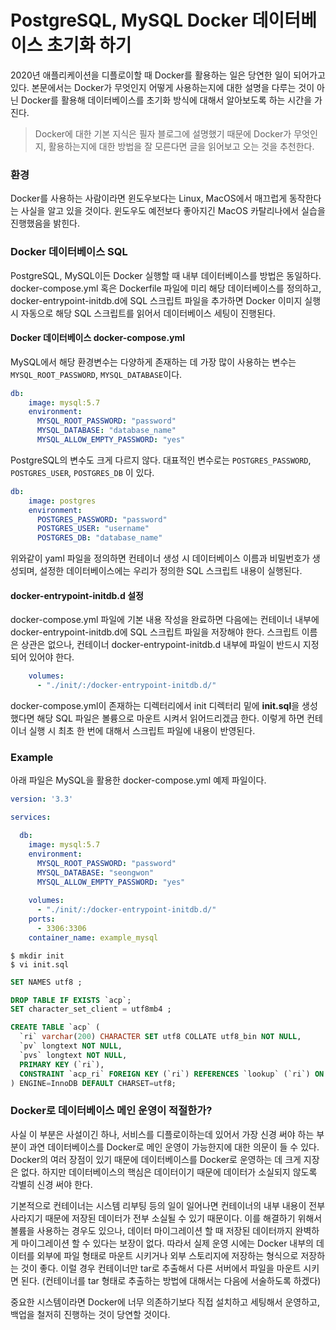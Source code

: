 # PostgreSQL,  MySQL Docker 데이터베이스 초기화 하기

 2020년 애플리케이션을 디플로이할 때 Docker를 활용하는 일은 당연한 일이 되어가고 있다. 본문에서는 Docker가 무엇인지 어떻게 사용하는지에 대한 설명을 다루는 것이 아닌 Docker를 활용해 데이터베이스를  초기화 방식에 대해서 알아보도록 하는 시간을 가진다.

> Docker에 대한 기본 지식은 필자 블로그에 설명했기 때문에 Docker가 무엇인지, 활용하는지에 대한 방법을 잘 모른다면 글을 읽어보고 오는 것을 추천한다.



### 환경

 Docker를 사용하는 사람이라면 윈도우보다는 Linux, MacOS에서 매끄럽게 동작한다는 사실을 알고 있을 것이다. 윈도우도 예전보다 좋아지긴  MacOS 카탈리나에서 실습을 진행했음을 밝힌다.



### Docker 데이터베이스 SQL 

 PostgreSQL,  MySQL이든 Docker 실행할 때 내부 데이터베이스를  방법은 동일하다. docker-compose.yml 혹은 Dockerfile 파일에 미리 해당 데이터베이스를 정의하고, docker-entrypoint-initdb.d에 SQL 스크립트 파일을 추가하면 Docker 이미지 실행 시 자동으로 해당 SQL 스크립트를 읽어서 데이터베이스 세팅이 진행된다.



#### Docker 데이터베이스 docker-compose.yml

 MySQL에서 해당 환경변수는 다양하게 존재하는 데 가장 많이 사용하는 변수는 `MYSQL_ROOT_PASSWORD`, `MYSQL_DATABASE`이다. 

```yml
db:
    image: mysql:5.7
    environment:
      MYSQL_ROOT_PASSWORD: "password"
      MYSQL_DATABASE: "database_name"
      MYSQL_ALLOW_EMPTY_PASSWORD: "yes"
```

 PostgreSQL의 변수도 크게 다르지 않다. 대표적인 변수로는 `POSTGRES_PASSWORD`, `POSTGRES_USER`, `POSTGRES_DB` 이 있다. 

```yaml
db:
    image: postgres
    environment:
      POSTGRES_PASSWORD: "password"
      POSTGRES_USER: "username"
      POSTGRES_DB: "database_name"
```

 위와같이 yaml 파일을 정의하면 컨테이너 생성 시 데이터베이스 이름과 비밀번호가 생성되며, 설정한 데이터베이스에는 우리가 정의한 SQL 스크립트 내용이 실행된다.



#### docker-entrypoint-initdb.d 설정

 docker-compose.yml 파일에 기본 내용 작성을 완료하면 다음에는 컨테이너 내부에 docker-entrypoint-initdb.d에 SQL 스크립트 파일을 저장해야 한다. 스크립트 이름은 상관은 없으나, 컨테이너 docker-entrypoint-initdb.d 내부에 파일이 반드시 지정되어 있어야 한다. 

```yaml
    volumes:
      - "./init/:/docker-entrypoint-initdb.d/"
```

 docker-compose.yml이 존재하는 디렉터리에서 init 디렉터리 밑에 **init.sql**을 생성했다면 해당 SQL 파일은 볼륭으로 마운트 시켜서 읽어드리겠금 한다. 이렇게 하면 컨테이너 실행 시 최초 한 번에 대해서 스크립트 파일에 내용이 반영된다. 



### Example 

 아래 파일은 MySQL을 활용한 docker-compose.yml 예제 파일이다. 

```yml
version: '3.3'

services:

  db:
    image: mysql:5.7
    environment:
      MYSQL_ROOT_PASSWORD: "password"
      MYSQL_DATABASE: "seongwon"
      MYSQL_ALLOW_EMPTY_PASSWORD: "yes"
    
    volumes:
      - "./init/:/docker-entrypoint-initdb.d/"
    ports:
      - 3306:3306 
    container_name: example_mysql
```

```shell
$ mkdir init
$ vi init.sql
```

```sql
SET NAMES utf8 ;

DROP TABLE IF EXISTS `acp`;
SET character_set_client = utf8mb4 ;

CREATE TABLE `acp` (
  `ri` varchar(200) CHARACTER SET utf8 COLLATE utf8_bin NOT NULL,
  `pv` longtext NOT NULL,
  `pvs` longtext NOT NULL,
  PRIMARY KEY (`ri`),
  CONSTRAINT `acp_ri` FOREIGN KEY (`ri`) REFERENCES `lookup` (`ri`) ON DELETE CASCADE ON UPDATE CASCADE
) ENGINE=InnoDB DEFAULT CHARSET=utf8;
```



### Docker로 데이터베이스 메인 운영이 적절한가?

 사실 이 부분은 사설이긴 하나,  서비스를 디플로이하는데 있어서 가장 신경 써야 하는 부분이 과연 데이터베이스를 Docker로 메인 운영이 가능한지에 대한 의문이 들 수 있다. Docker의 여러 장점이 있기 때문에 데이터베이스를 Docker로 운영하는 데 크게 지장은 없다. 하지만 데이터베이스의 핵심은 데이터이기 때문에 데이터가 소실되지 않도록 각별히 신경 써야 한다.

 기본적으로 컨테이너는 시스템 리부팅 등의 일이 일어나면 컨테이너의 내부 내용이 전부 사라지기 때문에 저장된 데이터가 전부 소실될 수 있기 때문이다. 이를 해결하기 위해서 볼륨을 사용하는 경우도 있으나, 데이터 마이그레이션 할 때 저장된 데이터까지 완벽하게 마이그레이션 할 수 있다는 보장이 없다. 따라서 실제 운영 시에는 Docker 내부의 데이터를 외부에 파일 형태로 마운트 시키거나 외부 스토리지에 저장하는 형식으로 저장하는 것이 좋다. 이럴 경우 컨테이너만 tar로 추출해서 다른 서버에서 파일을 마운트 시키면 된다. (컨테이너를 tar 형태로 추출하는 방법에 대해서는 다음에 서술하도록 하겠다)

 중요한 시스템이라면 Docker에 너무 의존하기보다 직접 설치하고 세팅해서 운영하고, 백업을 철저히 진행하는 것이 당연할 것이다.



 

 

 